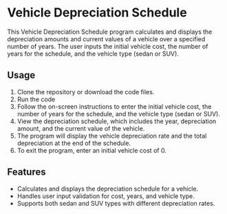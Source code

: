 # Vehicle Depreciation Schedule

This Vehicle Depreciation Schedule program calculates and displays the depreciation amounts and current values of a vehicle over a specified number of years. The user inputs the initial vehicle cost, the number of years for the schedule, and the vehicle type (sedan or SUV).

## Usage
1. Clone the repository or download the code files.
2. Run the code
3. Follow the on-screen instructions to enter the initial vehicle cost, the number of years for the schedule, and the vehicle type (sedan or SUV).
4. View the depreciation schedule, which includes the year, depreciation amount, and the current value of the vehicle.
5. The program will display the vehicle depreciation rate and the total depreciation at the end of the schedule.
6. To exit the program, enter an initial vehicle cost of 0.

## Features
- Calculates and displays the depreciation schedule for a vehicle.
- Handles user input validation for cost, years, and vehicle type.
- Supports both sedan and SUV types with different depreciation rates.

